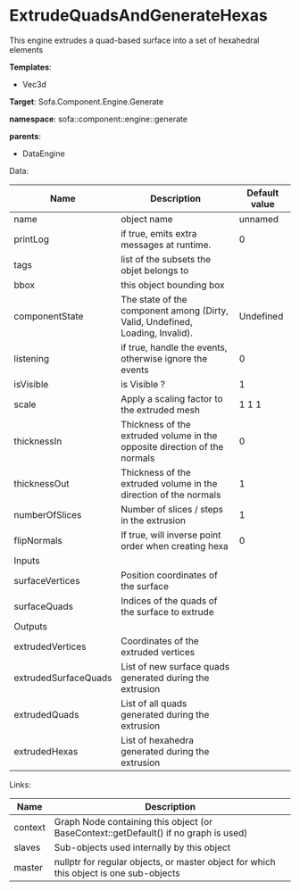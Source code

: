 # ExtrudeQuadsAndGenerateHexas

This engine extrudes a quad-based surface into a set of hexahedral elements


__Templates__:
- Vec3d

__Target__: Sofa.Component.Engine.Generate

__namespace__: sofa::component::engine::generate

__parents__: 
- DataEngine

Data: 

<table>
<thead>
    <tr>
        <th>Name</th>
        <th>Description</th>
        <th>Default value</th>
    </tr>
</thead>
<tbody>
	<tr>
		<td>name</td>
		<td>
object name
</td>
		<td>unnamed</td>
	</tr>
	<tr>
		<td>printLog</td>
		<td>
if true, emits extra messages at runtime.
</td>
		<td>0</td>
	</tr>
	<tr>
		<td>tags</td>
		<td>
list of the subsets the objet belongs to
</td>
		<td></td>
	</tr>
	<tr>
		<td>bbox</td>
		<td>
this object bounding box
</td>
		<td></td>
	</tr>
	<tr>
		<td>componentState</td>
		<td>
The state of the component among (Dirty, Valid, Undefined, Loading, Invalid).
</td>
		<td>Undefined</td>
	</tr>
	<tr>
		<td>listening</td>
		<td>
if true, handle the events, otherwise ignore the events
</td>
		<td>0</td>
	</tr>
	<tr>
		<td>isVisible</td>
		<td>
is Visible ?
</td>
		<td>1</td>
	</tr>
	<tr>
		<td>scale</td>
		<td>
Apply a scaling factor to the extruded mesh
</td>
		<td>1 1 1</td>
	</tr>
	<tr>
		<td>thicknessIn</td>
		<td>
Thickness of the extruded volume in the opposite direction of the normals
</td>
		<td>0</td>
	</tr>
	<tr>
		<td>thicknessOut</td>
		<td>
Thickness of the extruded volume in the direction of the normals
</td>
		<td>1</td>
	</tr>
	<tr>
		<td>numberOfSlices</td>
		<td>
Number of slices / steps in the extrusion
</td>
		<td>1</td>
	</tr>
	<tr>
		<td>flipNormals</td>
		<td>
If true, will inverse point order when creating hexa
</td>
		<td>0</td>
	</tr>
	<tr>
		<td colspan="3">Inputs</td>
	</tr>
	<tr>
		<td>surfaceVertices</td>
		<td>
Position coordinates of the surface
</td>
		<td></td>
	</tr>
	<tr>
		<td>surfaceQuads</td>
		<td>
Indices of the quads of the surface to extrude
</td>
		<td></td>
	</tr>
	<tr>
		<td colspan="3">Outputs</td>
	</tr>
	<tr>
		<td>extrudedVertices</td>
		<td>
Coordinates of the extruded vertices
</td>
		<td></td>
	</tr>
	<tr>
		<td>extrudedSurfaceQuads</td>
		<td>
List of new surface quads generated during the extrusion
</td>
		<td></td>
	</tr>
	<tr>
		<td>extrudedQuads</td>
		<td>
List of all quads generated during the extrusion
</td>
		<td></td>
	</tr>
	<tr>
		<td>extrudedHexas</td>
		<td>
List of hexahedra generated during the extrusion
</td>
		<td></td>
	</tr>

</tbody>
</table>

Links: 

| Name | Description |
| ---- | ----------- |
|context|Graph Node containing this object (or BaseContext::getDefault() if no graph is used)|
|slaves|Sub-objects used internally by this object|
|master|nullptr for regular objects, or master object for which this object is one sub-objects|




